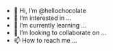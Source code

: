 - 👋 Hi, I’m @hellochocolate
- 👀 I’m interested in ...
- 🌱 I’m currently learning ...
- 💞️ I’m looking to collaborate on ...
- 📫 How to reach me ...

<!---
hellochocolate/hellochocolate is a ✨ special ✨ repository because its `README.md` (this file) appears on your GitHub profile.
You can click the Preview link to take a look at your changes.
--->
